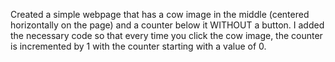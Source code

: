 Created a simple webpage that has a cow image in the middle (centered horizontally on the page) and a counter below it WITHOUT a button. I added the necessary code so that every time you click the cow image, the counter is incremented by 1 with the counter starting with a value of 0.

